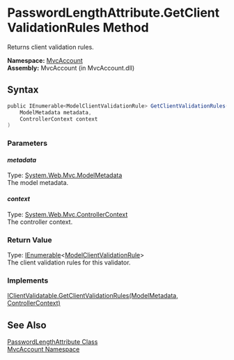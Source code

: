 PasswordLengthAttribute.GetClientValidationRules Method
=======================================================
Returns client validation rules.

**Namespace:** [MvcAccount][1]  
**Assembly:** MvcAccount (in MvcAccount.dll)

Syntax
------

```csharp
public IEnumerable<ModelClientValidationRule> GetClientValidationRules(
	ModelMetadata metadata,
	ControllerContext context
)
```

### Parameters

#### *metadata*
Type: [System.Web.Mvc.ModelMetadata][2]  
The model metadata.

#### *context*
Type: [System.Web.Mvc.ControllerContext][3]  
The controller context.

### Return Value
Type: [IEnumerable][4]&lt;[ModelClientValidationRule][5]>  
The client validation rules for this validator.
### Implements
[IClientValidatable.GetClientValidationRules(ModelMetadata, ControllerContext)][6]  


See Also
--------
[PasswordLengthAttribute Class][7]  
[MvcAccount Namespace][1]  

[1]: ../README.md
[2]: http://msdn.microsoft.com/en-us/library/ee407408
[3]: http://msdn.microsoft.com/en-us/library/dd492673
[4]: http://msdn.microsoft.com/en-us/library/9eekhta0
[5]: http://msdn.microsoft.com/en-us/library/ee450611
[6]: http://msdn.microsoft.com/en-us/library/gg416550
[7]: README.md
